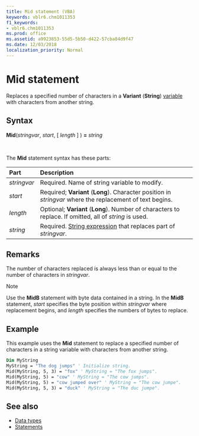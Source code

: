 ```yaml
---
title: Mid statement (VBA)
keywords: vblr6.chm1011353
f1_keywords:
- vblr6.chm1011353
ms.prod: office
ms.assetid: a9923853-55d5-5b50-d422-57cba84d9f47
ms.date: 12/03/2018
localization_priority: Normal
---
```



# Mid statement

Replaces a specified number of characters in a **Variant** (**String**) [variable](../../Glossary/vbe-glossary.md#variable) with characters from another string.

## Syntax

**Mid**(_stringvar_, _start_, [ _length_ ] ) **=** _string_

<br/>

The **Mid** statement syntax has these parts:

|Part|Description|
|:-----|:-----|
| _stringvar_|Required. Name of string variable to modify.|
| _start_|Required; **Variant** (**Long**). Character position in _stringvar_ where the replacement of text begins.|
| _length_|Optional; **Variant** (**Long**). Number of characters to replace. If omitted, all of _string_ is used.|
| _string_|Required. [String expression](../../Glossary/vbe-glossary.md#string-expression) that replaces part of _stringvar_.|

## Remarks

The number of characters replaced is always less than or equal to the number of characters in _stringvar_.

> [!NOTE] 
> Use the **MidB** statement with byte data contained in a string. In the **MidB** statement, _start_ specifies the byte position within _stringvar_ where replacement begins, and _length_ specifies the numbers of bytes to replace.


## Example

This example uses the **Mid** statement to replace a specified number of characters in a string variable with characters from another string.


```vb
Dim MyString 
MyString = "The dog jumps" ' Initialize string. 
Mid(MyString, 5, 3) = "fox" ' MyString = "The fox jumps". 
Mid(MyString, 5) = "cow" ' MyString = "The cow jumps". 
Mid(MyString, 5) = "cow jumped over" ' MyString = "The cow jumpe". 
Mid(MyString, 5, 3) = "duck" ' MyString = "The duc jumpe". 

```

## See also

- [Data types](data-type-summary.md)
- [Statements](../statements.md)
